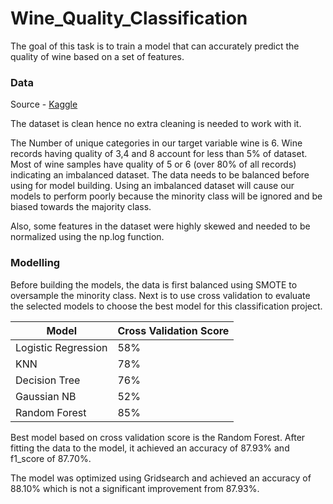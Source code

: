 # Wine_Quality_Classification

The goal of this task is to train a model that can accurately predict the quality of wine based on a set of features.

### Data 

Source - [Kaggle](https://www.kaggle.com/datasets/yasserh/wine-quality-dataset)

The dataset is clean hence no extra cleaning is needed to work with it. 

The Number of unique categories in our target variable wine is 6. Wine records having quality of 3,4 and 8 account for less than 5% of dataset. Most of wine samples have quality of 5 or 6 (over 80% of all records) indicating an imbalanced dataset. The data needs to be balanced before using for model building. Using an imbalanced dataset will cause our models to perform poorly because the minority class will be ignored and be biased towards the majority class.

Also, some features in the dataset were highly skewed and needed to be normalized using the np.log function.

### Modelling

Before building the models, the data is first balanced using SMOTE to oversample the minority class. Next is to use cross validation to evaluate the selected models to choose the best model for this classification project.

| Model | Cross Validation Score |
|---|---|
| Logistic Regression | 58% |
| KNN | 78% |
| Decision Tree | 76% |
| Gaussian NB | 52% |
| Random Forest | 85% |

Best model based on cross validation score is the Random Forest. After fitting the data to the model, it achieved an accuracy of 87.93% and f1_score of 87.70%.

The model was optimized using Gridsearch and achieved an accuracy of 88.10% which is not a significant improvement from 87.93%.

